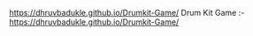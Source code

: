  https://dhruvbadukle.github.io/Drumkit-Game/
Drum Kit Game :- https://dhruvbadukle.github.io/Drumkit-Game/
